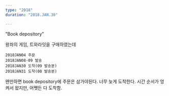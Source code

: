 ```yaml
---
type: "2018" 
duration: "2018.JAN.30"

---
```


"Book depository"

왕좌의 게임, 트와라잇을 구매하였는데
```
2018JAN04 주문
2018JAN08-09 발송
2018JAN30 도착(09 발송분)
2018JAN31 도착(08 발송분)
```
왠만하면 book depository에 주문은 삼가야된다.
너무 늦게 도착한다.
시간 순서가 엉켜서 왔지만, 어쨋든 다 도착함.
